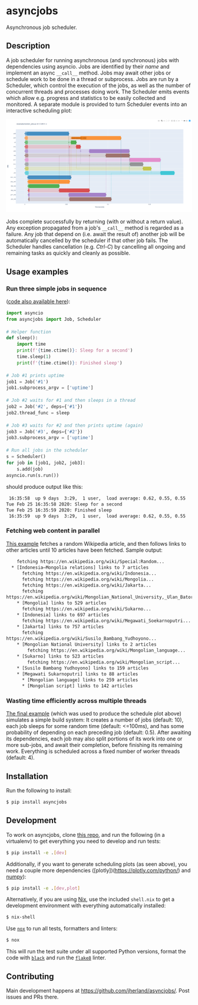 # asyncjobs

Asynchronous job scheduler.

## Description

A job scheduler for running asynchronous (and synchronous) jobs with
dependencies using asyncio. Jobs are identified by their _name_ and implement
an async `__call__` method. Jobs may await other jobs or schedule work to be
done in a thread or subprocess. Jobs are run by a Scheduler, which control the
execution of the jobs, as well as the number of concurrent threads and
processes doing work. The Scheduler emits events which allow e.g. progress and
statistics to be easily collected and monitored. A separate module is provided
to turn Scheduler events into an interactive scheduling plot:

![Example schedule plot](
https://github.com/jherland/asyncjobs/raw/master/examples/random_jobs_plot.png)

Jobs complete successfully by returning (with or without a return value). Any
exception propagated from a job's `__call__` method is regarded as a failure.
Any job that depend on (i.e. await the result of) another job will be
automatically cancelled by the scheduler if that other job fails.
The Scheduler handles cancellation (e.g. _Ctrl-C_) by cancelling all ongoing
and remaining tasks as quickly and cleanly as possible.

## Usage examples

### Run three simple jobs in sequence
([code also available here](examples/simple_usage.py)):

```python
import asyncio
from asyncjobs import Job, Scheduler

# Helper function
def sleep():
    import time
    print(f'{time.ctime()}: Sleep for a second')
    time.sleep(1)
    print(f'{time.ctime()}: Finished sleep')

# Job #1 prints uptime
job1 = Job('#1')
job1.subprocess_argv = ['uptime']

# Job #2 waits for #1 and then sleeps in a thread
job2 = Job('#2', deps={'#1'})
job2.thread_func = sleep

# Job #3 waits for #2 and then prints uptime (again)
job3 = Job('#3', deps={'#2'})
job3.subprocess_argv = ['uptime']

# Run all jobs in the scheduler
s = Scheduler()
for job in [job1, job2, job3]:
    s.add(job)
asyncio.run(s.run())
```

should produce output like this:

```
 16:35:58  up 9 days  3:29,  1 user,  load average: 0.62, 0.55, 0.55
Tue Feb 25 16:35:58 2020: Sleep for a second
Tue Feb 25 16:35:59 2020: Finished sleep
 16:35:59  up 9 days  3:29,  1 user,  load average: 0.62, 0.55, 0.55
```

### Fetching web content in parallel

[This example](examples/random_wikipedia.py) fetches a random Wikipedia
article, and then follows links to other articles until 10 articles have
been fetched. Sample output:

```
    fetching https://en.wikipedia.org/wiki/Special:Random...
  * [Indonesia–Mongolia relations] links to 7 articles
      fetching https://en.wikipedia.org/wiki/Indonesia...
      fetching https://en.wikipedia.org/wiki/Mongolia...
      fetching https://en.wikipedia.org/wiki/Jakarta...
      fetching https://en.wikipedia.org/wiki/Mongolian_National_University,_Ulan_Bator...
    * [Mongolia] links to 529 articles
      fetching https://en.wikipedia.org/wiki/Sukarno...
    * [Indonesia] links to 697 articles
      fetching https://en.wikipedia.org/wiki/Megawati_Soekarnoputri...
    * [Jakarta] links to 757 articles
      fetching https://en.wikipedia.org/wiki/Susilo_Bambang_Yudhoyono...
    * [Mongolian National University] links to 2 articles
        fetching https://en.wikipedia.org/wiki/Mongolian_language...
    * [Sukarno] links to 523 articles
        fetching https://en.wikipedia.org/wiki/Mongolian_script...
    * [Susilo Bambang Yudhoyono] links to 159 articles
    * [Megawati Sukarnoputri] links to 88 articles
      * [Mongolian language] links to 259 articles
      * [Mongolian script] links to 142 articles

```

### Wasting time efficiently across multiple threads

[The final example](examples/random_jobs.py) (which was used to produce the
schedule plot above) simulates a simple build system: It creates a number of
jobs (default: 10), each job sleeps for some random time (default: <=100ms),
and has some probability of depending on each preceding job (default: 0.5).
After awaiting its dependencies, each job may also split portions of its work
into one or more sub-jobs, and await their completion, before finishing its
remaining work. Everything is scheduled across a fixed number of worker
threads (default: 4).

## Installation

Run the following to install:

```bash
$ pip install asyncjobs
```

## Development

To work on asyncjobs, clone [this repo](https://github.com/jherland/asyncjobs/),
and run the following (in a virtualenv) to get everything you need to develop
and run tests:

```bash
$ pip install -e .[dev]
```

Additionally, if you want to generate scheduling plots (as seen above), you
need a couple more dependencies ([plotly])(https://plotly.com/python/) and
[numpy](https://numpy.org/)):

```bash
$ pip install -e .[dev,plot]
```

Alternatively, if you are using [Nix](https://nixos.org/nix/), use the included
`shell.nix` to get a development environment with everything automatically
installed:

```bash
$ nix-shell
```

Use [`nox`](https://nox.thea.codes/) to run all tests, formatters and linters:

```bash
$ nox
```

This will run the test suite under all supported Python versions, format the
code with [`black`](https://black.readthedocs.io/) and run the
[`flake8`](https://flake8.pycqa.org/) linter.

## Contributing

Main development happens at <https://github.com/jherland/asyncjobs/>.
Post issues and PRs there.
